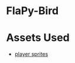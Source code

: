 # FlaPy-Bird


# Assets Used
* [player sprites](https://finalbossblues.itch.io/pixel-platformer-pack)